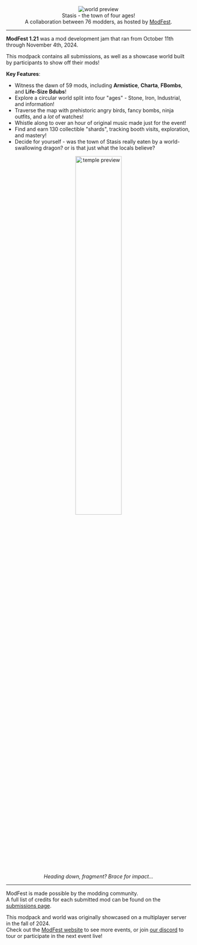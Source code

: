 <!--suppress HtmlDeprecatedTag, XmlDeprecatedElement -->
<center><img alt="world preview" src="https://cdn.modrinth.com/data/Jb8zz4iP/images/5029aaf5de91f0c6ee0711d630e3a5b44b31c34a.png" /></center>

<center>
Stasis - the town of four ages!<br/>
A collaboration between 76 modders, as hosted by <a href="https://modfest.net">ModFest</a>.
</center>

---

**ModFest 1.21** was a mod development jam that ran from October 11th through November 4th, 2024.

This modpack contains all submissions, as well as a showcase world built by participants to show off their mods!

**Key Features**:
- Witness the dawn of 59 mods, including **Armistice**, **Charta**, **FBombs**, and **Life-Size Bdubs**!
- Explore a circular world split into four "ages" - Stone, Iron, Industrial, and information!
- Traverse the map with prehistoric angry birds, fancy bombs, ninja outfits, and a *lot* of watches!
- Whistle along to over an hour of original music made just for the event! 
- Find and earn 130 collectible "shards", tracking booth visits, exploration, and mastery!
- Decide for yourself - was the town of Stasis really eaten by a world-swallowing dragon? or is that just what the locals believe?

<center>
<img width="50%" alt="temple preview" src="https://cdn.modrinth.com/data/Jb8zz4iP/images/c606057a7e9830f289eb7993201c2cfe3826253c.png"/><br/>
<i>Heading down, fragment? Brace for impact...</i>
</center>

---

ModFest is made possible by the modding community.<br/>
A full list of credits for each submitted mod can be found on the [submissions page](https://modfest.net/1.21/submissions).

This modpack and world was originally showcased on a multiplayer server in the fall of 2024.</br>
Check out the [ModFest website](https://modfest.net) to see more events, or join [our discord](https://discord.gg/gn543Ee) to tour or participate in the next event live!

